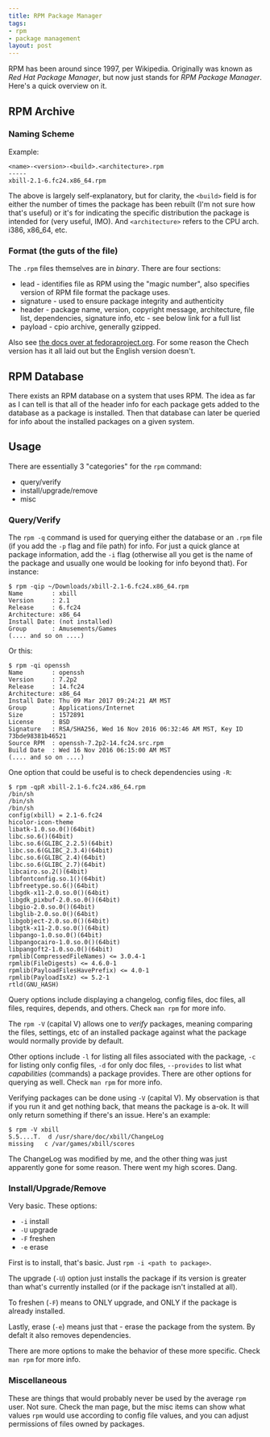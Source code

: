 ```yaml
---
title: RPM Package Manager
tags: 
- rpm 
- package management
layout: post
---
```


RPM has been around since 1997, per Wikipedia. Originally was known as _Red Hat Package Manager_, but now just stands for _RPM Package Manager_. Here's a quick overview on it. 

## RPM Archive

### Naming Scheme

Example:
~~~
<name>-<version>-<build>.<architecture>.rpm
-----
xbill-2.1-6.fc24.x86_64.rpm
~~~

The above is largely self-explanatory, but for clarity, the `<build>` field is for either the number of times the package has been rebuilt (I'm not sure how that's useful) or it's for indicating the specific distribution the package is intended for (very useful, IMO). And `<architecture>` refers to the CPU arch. i386, x86_64, etc.

### Format (the guts of the file)

The `.rpm` files themselves are in _binary_. There are four sections: 
* lead - identifies file as RPM using the "magic number", also specifies version of RPM file format the package uses.
* signature - used to ensure package integrity and authenticity
* header - package name, version, copyright message, architecture, file list, dependencies, signature info, etc - see below link for a full list
* payload - cpio archive, generally gzipped. 

Also see [the docs over at fedoraproject.org](https://docs.fedoraproject.org/ro/Fedora_Draft_Documentation/0.1/html/RPM_Guide/ch-package-structure.html). For some reason the Chech version has it all laid out but the English version doesn't. 

## RPM Database

There exists an RPM database on a system that uses RPM. The idea as far as I can tell is that all of the header info for each package gets added to the database as a package is installed. Then that database can later be queried for info about the installed packages on a given system.

## Usage
There are essentially 3 "categories" for the `rpm` command: 
* query/verify
* install/upgrade/remove
* misc

### Query/Verify

The `rpm -q` command is used for querying either the database or an `.rpm` file (if you add the `-p` flag and file path) for info. For just a quick glance at package information, add the `-i` flag (otherwise all you get is the name of the package and usually one would be looking for info beyond that). For instance: 

~~~
$ rpm -qip ~/Downloads/xbill-2.1-6.fc24.x86_64.rpm
Name        : xbill
Version     : 2.1
Release     : 6.fc24
Architecture: x86_64
Install Date: (not installed)
Group       : Amusements/Games
(.... and so on ....)
~~~
Or this: 
~~~
$ rpm -qi openssh
Name        : openssh
Version     : 7.2p2
Release     : 14.fc24
Architecture: x86_64
Install Date: Thu 09 Mar 2017 09:24:21 AM MST
Group       : Applications/Internet
Size        : 1572891
License     : BSD
Signature   : RSA/SHA256, Wed 16 Nov 2016 06:32:46 AM MST, Key ID 73bde98381b46521
Source RPM  : openssh-7.2p2-14.fc24.src.rpm
Build Date  : Wed 16 Nov 2016 06:15:00 AM MST
(.... and so on ....)
~~~

One option that could be useful is to check dependencies using `-R`: 

~~~
$ rpm -qpR xbill-2.1-6.fc24.x86_64.rpm
/bin/sh
/bin/sh
/bin/sh
config(xbill) = 2.1-6.fc24
hicolor-icon-theme
libatk-1.0.so.0()(64bit)
libc.so.6()(64bit)
libc.so.6(GLIBC_2.2.5)(64bit)
libc.so.6(GLIBC_2.3.4)(64bit)
libc.so.6(GLIBC_2.4)(64bit)
libc.so.6(GLIBC_2.7)(64bit)
libcairo.so.2()(64bit)
libfontconfig.so.1()(64bit)
libfreetype.so.6()(64bit)
libgdk-x11-2.0.so.0()(64bit)
libgdk_pixbuf-2.0.so.0()(64bit)
libgio-2.0.so.0()(64bit)
libglib-2.0.so.0()(64bit)
libgobject-2.0.so.0()(64bit)
libgtk-x11-2.0.so.0()(64bit)
libpango-1.0.so.0()(64bit)
libpangocairo-1.0.so.0()(64bit)
libpangoft2-1.0.so.0()(64bit)
rpmlib(CompressedFileNames) <= 3.0.4-1
rpmlib(FileDigests) <= 4.6.0-1
rpmlib(PayloadFilesHavePrefix) <= 4.0-1
rpmlib(PayloadIsXz) <= 5.2-1
rtld(GNU_HASH)
~~~

Query options include displaying a changelog, config files, doc files, all files, requires, depends, and others. Check `man rpm` for more info. 

The `rpm -V` (capital V) allows one to _verify_ packages, meaning comparing the files, settings, etc of an installed package against what the package would normally provide by default. 

Other options include `-l` for listing all files associated with the package, `-c` for listing only config files, `-d` for only doc files, `--provides` to list what _capabilities_ (commands) a package provides. There are other options for querying as well. Check `man rpm` for more info. 

Verifying packages can be done using `-V` (capital V). My observation is that if you run it and get nothing back, that means the package is a-ok. It will only return something if there's an issue. Here's an example: 

~~~
$ rpm -V xbill
S.5....T.  d /usr/share/doc/xbill/ChangeLog
missing   c /var/games/xbill/scores
~~~

The ChangeLog was modified by me, and the other thing was just apparently gone for some reason. There went my high scores. Dang. 

### Install/Upgrade/Remove

Very basic. These options: 

* `-i` install
* `-U` upgrade
* `-F` freshen
* `-e` erase

First is to install, that's basic. Just `rpm -i <path to package>`. 

The upgrade (`-U`) option just installs the package if its version is greater than what's currently installed (or if the package isn't installed at all). 

To freshen (`-F`) means to ONLY upgrade, and ONLY if the package is already installed.

Lastly, erase (`-e`) means just that - erase the package from the system. By defalt it also removes dependencies. 

There are more options to make the behavior of these more specific. Check `man rpm` for more info. 

### Miscellaneous

These are things that would probably never be used by the average `rpm` user. Not sure. Check the man page, but the misc items can show what values `rpm` would use according to config file values, and you can adjust permissions of files owned by packages. 

